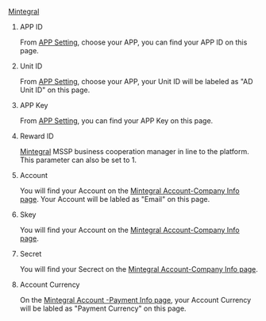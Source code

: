 [Mintegral](https://www.mintegral.net/) 
1.  APP ID

    From [APP Setting](https://static.mintegral.net/app), choose your APP, you can find your APP ID on this page.

2. Unit ID

   From [APP Setting](https://static.mintegral.net/app), choose your APP, your Unit ID will be labeled as "AD Unit ID" on this page.

    
3. APP Key

   From [APP Setting](https://static.mintegral.net/app), you can find your APP Key on this page.
    
4. Reward ID

     [Mintegral](https://www.mintegral.net/) MSSP business cooperation manager in line to the platform. This parameter can also be set to 1.

5. Account

     You will find your Account  on the [Mintegral Account-Company Info page](https://static.mintegral.net/account). Your Account will be labled as "Email" on this page.
    

6. Skey

   You will find your Account on the [ Mintegral Account-Company Info page](https://static.mintegral.net/account).

7. Secret
    
     You will find your Secrect on the [Mintegral Account-Company Info page](https://static.mintegral.net/account).

8. Account Currency

    
    On the  [Mintegral Account -Payment Info page](https://static.mintegral.net/account/payment), your Account Currency will be labled as "Payment Currency" on this page.